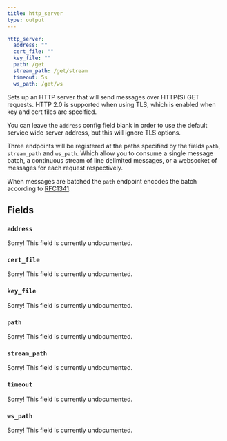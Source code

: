 ```yaml
---
title: http_server
type: output
---
```


```yaml
http_server:
  address: ""
  cert_file: ""
  key_file: ""
  path: /get
  stream_path: /get/stream
  timeout: 5s
  ws_path: /get/ws
```

Sets up an HTTP server that will send messages over HTTP(S) GET requests. HTTP
2.0 is supported when using TLS, which is enabled when key and cert files are
specified.

You can leave the `address` config field blank in order to use the
default service wide server address, but this will ignore TLS options.

Three endpoints will be registered at the paths specified by the fields
`path`, `stream_path` and `ws_path`. Which allow you to consume a
single message batch, a continuous stream of line delimited messages, or a
websocket of messages for each request respectively.

When messages are batched the `path` endpoint encodes the batch
according to [RFC1341](https://www.w3.org/Protocols/rfc1341/7_2_Multipart.html).

## Fields

### `address`

Sorry! This field is currently undocumented.

### `cert_file`

Sorry! This field is currently undocumented.

### `key_file`

Sorry! This field is currently undocumented.

### `path`

Sorry! This field is currently undocumented.

### `stream_path`

Sorry! This field is currently undocumented.

### `timeout`

Sorry! This field is currently undocumented.

### `ws_path`

Sorry! This field is currently undocumented.

